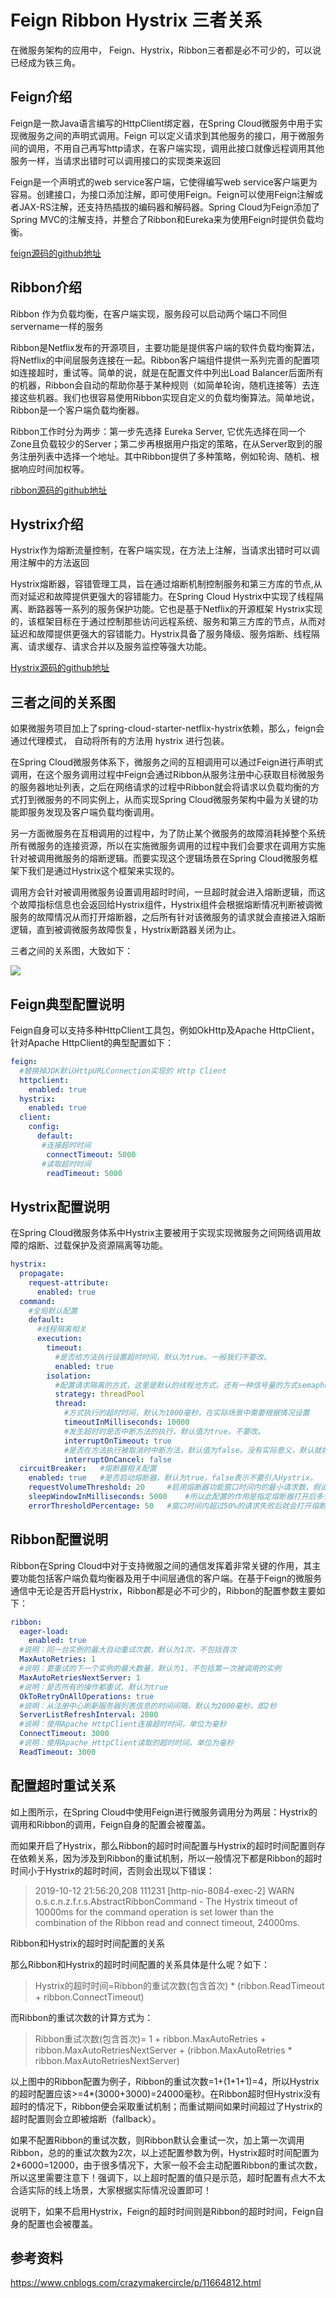 # Feign Ribbon Hystrix 三者关系
在微服务架构的应用中， Feign、Hystrix，Ribbon三者都是必不可少的，可以说已经成为铁三角。

## Feign介绍

Feign是一款Java语言编写的HttpClient绑定器，在Spring Cloud微服务中用于实现微服务之间的声明式调用。Feign 可以定义请求到其他服务的接口，用于微服务间的调用，不用自己再写http请求，在客户端实现，调用此接口就像远程调用其他服务一样，当请求出错时可以调用接口的实现类来返回

Feign是一个声明式的web service客户端，它使得编写web service客户端更为容易。创建接口，为接口添加注解，即可使用Feign。Feign可以使用Feign注解或者JAX-RS注解，还支持热插拔的编码器和解码器。Spring Cloud为Feign添加了Spring MVC的注解支持，并整合了Ribbon和Eureka来为使用Feign时提供负载均衡。

[feign源码的github地址](https://github.com/OpenFeign/feign)


## Ribbon介绍
   
Ribbon 作为负载均衡，在客户端实现，服务段可以启动两个端口不同但servername一样的服务

Ribbon是Netflix发布的开源项目，主要功能是提供客户端的软件负载均衡算法，将Netflix的中间层服务连接在一起。Ribbon客户端组件提供一系列完善的配置项如连接超时，重试等。简单的说，就是在配置文件中列出Load Balancer后面所有的机器，Ribbon会自动的帮助你基于某种规则（如简单轮询，随机连接等）去连接这些机器。我们也很容易使用Ribbon实现自定义的负载均衡算法。简单地说，Ribbon是一个客户端负载均衡器。

Ribbon工作时分为两步：第一步先选择 Eureka Server, 它优先选择在同一个Zone且负载较少的Server；第二步再根据用户指定的策略，在从Server取到的服务注册列表中选择一个地址。其中Ribbon提供了多种策略，例如轮询、随机、根据响应时间加权等。

[ribbon源码的github地址](https://github.com/Netflix/ribbon)
   
## Hystrix介绍
   
Hystrix作为熔断流量控制，在客户端实现，在方法上注解，当请求出错时可以调用注解中的方法返回

Hystrix熔断器，容错管理工具，旨在通过熔断机制控制服务和第三方库的节点,从而对延迟和故障提供更强大的容错能力。在Spring Cloud Hystrix中实现了线程隔离、断路器等一系列的服务保护功能。它也是基于Netflix的开源框架 Hystrix实现的，该框架目标在于通过控制那些访问远程系统、服务和第三方库的节点，从而对延迟和故障提供更强大的容错能力。Hystrix具备了服务降级、服务熔断、线程隔离、请求缓存、请求合并以及服务监控等强大功能。

[Hystrix源码的github地址](https://github.com/Netflix/hystrix)

## 三者之间的关系图
如果微服务项目加上了spring-cloud-starter-netflix-hystrix依赖，那么，feign会通过代理模式， 自动将所有的方法用 hystrix 进行包装。

在Spring Cloud微服务体系下，微服务之间的互相调用可以通过Feign进行声明式调用，在这个服务调用过程中Feign会通过Ribbon从服务注册中心获取目标微服务的服务器地址列表，之后在网络请求的过程中Ribbon就会将请求以负载均衡的方式打到微服务的不同实例上，从而实现Spring Cloud微服务架构中最为关键的功能即服务发现及客户端负载均衡调用。

另一方面微服务在互相调用的过程中，为了防止某个微服务的故障消耗掉整个系统所有微服务的连接资源，所以在实施微服务调用的过程中我们会要求在调用方实施针对被调用微服务的熔断逻辑。而要实现这个逻辑场景在Spring Cloud微服务框架下我们是通过Hystrix这个框架来实现的。

调用方会针对被调用微服务设置调用超时时间，一旦超时就会进入熔断逻辑，而这个故障指标信息也会返回给Hystrix组件，Hystrix组件会根据熔断情况判断被调微服务的故障情况从而打开熔断器，之后所有针对该微服务的请求就会直接进入熔断逻辑，直到被调微服务故障恢复，Hystrix断路器关闭为止。

三者之间的关系图，大致如下：

![](images/feign-ribbon-hystrix-01.png)
   
      
## Feign典型配置说明
Feign自身可以支持多种HttpClient工具包，例如OkHttp及Apache HttpClient，针对Apache HttpClient的典型配置如下：
```yaml
feign:
  #替换掉JDK默认HttpURLConnection实现的 Http Client
  httpclient:
    enabled: true
  hystrix:
    enabled: true
  client:
    config:
      default:
       #连接超时时间
        connectTimeout: 5000
       #读取超时时间
        readTimeout: 5000
```

## Hystrix配置说明
在Spring Cloud微服务体系中Hystrix主要被用于实现实现微服务之间网络调用故障的熔断、过载保护及资源隔离等功能。
```yaml
hystrix:
  propagate:
    request-attribute:
      enabled: true
  command:
    #全局默认配置
    default:
      #线程隔离相关
      execution:
        timeout:
          #是否给方法执行设置超时时间，默认为true。一般我们不要改。
          enabled: true
        isolation:
          #配置请求隔离的方式，这里是默认的线程池方式。还有一种信号量的方式semaphore，使用比较少。
          strategy: threadPool
          thread:
            #方式执行的超时时间，默认为1000毫秒，在实际场景中需要根据情况设置
            timeoutInMilliseconds: 10000
            #发生超时时是否中断方法的执行，默认值为true。不要改。
            interruptOnTimeout: true
            #是否在方法执行被取消时中断方法，默认值为false。没有实际意义，默认就好！
            interruptOnCancel: false
  circuitBreaker:   #熔断器相关配置
    enabled: true   #是否启动熔断器，默认为true，false表示不要引入Hystrix。
    requestVolumeThreshold: 20     #启用熔断器功能窗口时间内的最小请求数，假设我们设置的窗口时间为10秒，
    sleepWindowInMilliseconds: 5000    #所以此配置的作用是指定熔断器打开后多长时间内允许一次请求尝试执行，官方默认配置为5秒。
    errorThresholdPercentage: 50   #窗口时间内超过50%的请求失败后就会打开熔断器将后续请求快速失败掉,默认配置为50
```

## Ribbon配置说明
Ribbon在Spring Cloud中对于支持微服之间的通信发挥着非常关键的作用，其主要功能包括客户端负载均衡器及用于中间层通信的客户端。在基于Feign的微服务通信中无论是否开启Hystrix，Ribbon都是必不可少的，Ribbon的配置参数主要如下：
```yaml
ribbon:
  eager-load:
    enabled: true
  #说明：同一台实例的最大自动重试次数，默认为1次，不包括首次
  MaxAutoRetries: 1
  #说明：要重试的下一个实例的最大数量，默认为1，不包括第一次被调用的实例
  MaxAutoRetriesNextServer: 1
  #说明：是否所有的操作都重试，默认为true
  OkToRetryOnAllOperations: true
  #说明：从注册中心刷新服务器列表信息的时间间隔，默认为2000毫秒，即2秒
  ServerListRefreshInterval: 2000
  #说明：使用Apache HttpClient连接超时时间，单位为毫秒
  ConnectTimeout: 3000
  #说明：使用Apache HttpClient读取的超时时间，单位为毫秒
  ReadTimeout: 3000
```

## 配置超时重试关系

如上图所示，在Spring Cloud中使用Feign进行微服务调用分为两层：Hystrix的调用和Ribbon的调用，Feign自身的配置会被覆盖。

而如果开启了Hystrix，那么Ribbon的超时时间配置与Hystrix的超时时间配置则存在依赖关系，因为涉及到Ribbon的重试机制，所以一般情况下都是Ribbon的超时时间小于Hystrix的超时时间，否则会出现以下错误：

> 2019-10-12 21:56:20,208   111231 [http-nio-8084-exec-2] WARN    o.s.c.n.z.f.r.s.AbstractRibbonCommand - The Hystrix timeout of 10000ms   for the command operation is set lower than the combination of the Ribbon   read and connect timeout, 24000ms. 

Ribbon和Hystrix的超时时间配置的关系

那么Ribbon和Hystrix的超时时间配置的关系具体是什么呢？如下：

> Hystrix的超时时间=Ribbon的重试次数(包含首次) * (ribbon.ReadTimeout + ribbon.ConnectTimeout)

而Ribbon的重试次数的计算方式为：

> Ribbon重试次数(包含首次)= 1 + ribbon.MaxAutoRetries  +  ribbon.MaxAutoRetriesNextServer  +  (ribbon.MaxAutoRetries * ribbon.MaxAutoRetriesNextServer)

以上图中的Ribbon配置为例子，Ribbon的重试次数=1+(1+1+1)=4，所以Hystrix的超时配置应该>=4*(3000+3000)=24000毫秒。在Ribbon超时但Hystrix没有超时的情况下，Ribbon便会采取重试机制；而重试期间如果时间超过了Hystrix的超时配置则会立即被熔断（fallback）。

如果不配置Ribbon的重试次数，则Ribbon默认会重试一次，加上第一次调用Ribbon，总的的重试次数为2次，以上述配置参数为例，Hystrix超时时间配置为2*6000=12000，由于很多情况下，大家一般不会主动配置Ribbon的重试次数，所以这里需要注意下！强调下，以上超时配置的值只是示范，超时配置有点大不太合适实际的线上场景，大家根据实际情况设置即可！

说明下，如果不启用Hystrix，Feign的超时时间则是Ribbon的超时时间，Feign自身的配置也会被覆盖。

## 参考资料
https://www.cnblogs.com/crazymakercircle/p/11664812.html